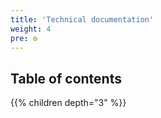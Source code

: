 ```yaml
---
title: 'Technical documentation'
weight: 4
pre: ⚙️
---
```


## Table of contents
{{% children depth="3" %}}
